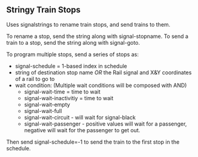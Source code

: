 ## Stringy Train Stops

Uses signalstrings to rename train stops, and send trains to them.

To rename a stop, send the string along with signal-stopname.
To send a train to a stop, send the string along with signal-goto.

To program multiple stops, send a series of stops as:

 * signal-schedule = 1-based index in schedule
 * string of destination stop name *OR* the Rail signal and X&Y coordinates of a rail to go to
 * wait condition: (Multiple wait conditions will be composed with AND)
   * signal-wait-time = time to wait
   * signal-wait-inactivitiy = time to wait
   * signal-wait-empty
   * signal-wait-full
   * signal-wait-circuit - will wait for signal-black
   * signal-wait-passenger - positive values will wait for a passenger, negative will wait for the passenger to get out.


Then send signal-schedule=-1 to send the train to the first stop in the schedule.
